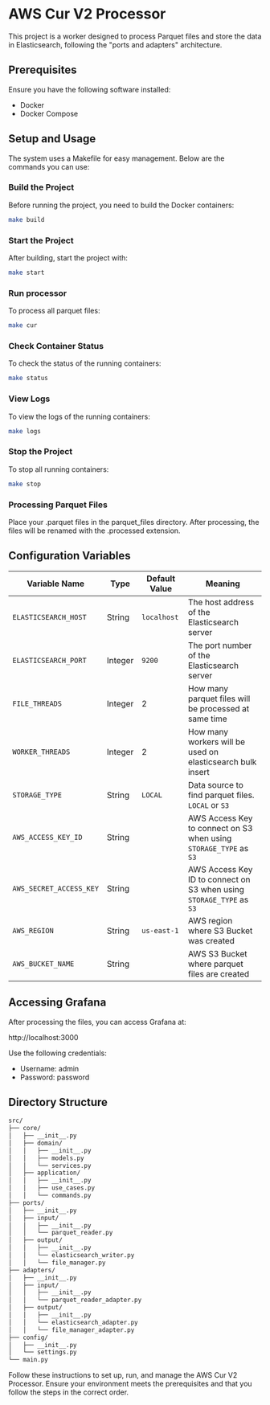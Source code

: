 # AWS Cur V2 Processor

This project is a worker designed to process Parquet files and store the data in Elasticsearch, following the "ports and adapters" architecture.

## Prerequisites
Ensure you have the following software installed:

- Docker
- Docker Compose

## Setup and Usage
The system uses a Makefile for easy management. Below are the commands you can use:

### Build the Project
Before running the project, you need to build the Docker containers:

```sh
make build
```

### Start the Project
After building, start the project with:

```sh
make start
```

### Run processor
To process all parquet files:

```sh
make cur
```

### Check Container Status
To check the status of the running containers:

```sh
make status
```

### View Logs
To view the logs of the running containers:

```sh
make logs
```

### Stop the Project
To stop all running containers:

```sh
make stop
```

### Processing Parquet Files
Place your .parquet files in the parquet_files directory. After processing, the files will be renamed with the .processed extension.

## Configuration Variables

| Variable Name          | Type    | Default Value | Meaning                                        |
|------------------------|---------|---------------|------------------------------------------------|
| `ELASTICSEARCH_HOST`   | String  | `localhost`   | The host address of the Elasticsearch server   |
| `ELASTICSEARCH_PORT`   | Integer | `9200`        | The port number of the Elasticsearch server    |
| `FILE_THREADS`         | Integer | 2             | How many parquet files will be processed at same time |
| `WORKER_THREADS`       | Integer | 2             | How many workers will be used on elasticsearch bulk insert |
| `STORAGE_TYPE`         | String  | `LOCAL`       | Data source to find parquet files. `LOCAL` or `S3` |
| `AWS_ACCESS_KEY_ID`    | String  |               | AWS Access Key to connect on S3 when using `STORAGE_TYPE` as `S3` |
| `AWS_SECRET_ACCESS_KEY`| String  |               | AWS Access Key ID to connect on S3 when using `STORAGE_TYPE` as `S3` |
| `AWS_REGION`           | String  | `us-east-1`   | AWS region where S3 Bucket was created         |
| `AWS_BUCKET_NAME`      | String  |               | AWS S3 Bucket where parquet files are created  |

## Accessing Grafana
After processing the files, you can access Grafana at:

http://localhost:3000

Use the following credentials:

- Username: admin
- Password: password

## Directory Structure
```markdown
src/
├── core/
│   ├── __init__.py
│   ├── domain/
│   │   ├── __init__.py
│   │   ├── models.py
│   │   └── services.py
│   ├── application/
│   │   ├── __init__.py
│   │   ├── use_cases.py
│   │   └── commands.py
├── ports/
│   ├── __init__.py
│   ├── input/
│   │   ├── __init__.py
│   │   └── parquet_reader.py
│   ├── output/
│   │   ├── __init__.py
│   │   └── elasticsearch_writer.py
│   │   └── file_manager.py
├── adapters/
│   ├── __init__.py
│   ├── input/
│   │   ├── __init__.py
│   │   └── parquet_reader_adapter.py
│   ├── output/
│   │   ├── __init__.py
│   │   └── elasticsearch_adapter.py
│   │   └── file_manager_adapter.py
├── config/
│   ├── __init__.py
│   └── settings.py
└── main.py
```

Follow these instructions to set up, run, and manage the AWS Cur V2 Processor. Ensure your environment meets the prerequisites and that you follow the steps in the correct order.
